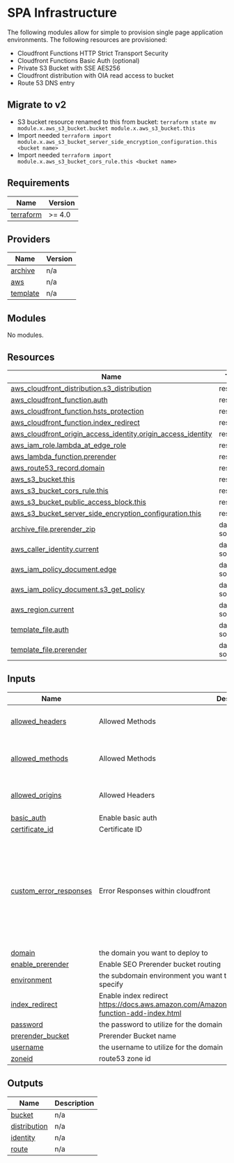 # SPA Infrastructure
The following modules allow for simple to provision single page application environments. The following resources are provisioned:
- Cloudfront Functions HTTP Strict Transport Security
- Cloudfront Functions Basic Auth (optional)
- Private S3 Bucket with SSE AES256
- Cloudfront distribution with OIA read access to bucket
- Route 53 DNS entry

## Migrate to v2
- S3 bucket resource renamed to this from bucket: `terraform state mv module.x.aws_s3_bucket.bucket module.x.aws_s3_bucket.this`
- Import needed `terraform import module.x.aws_s3_bucket_server_side_encryption_configuration.this <bucket name>`
- Import needed `terraform import module.x.aws_s3_bucket_cors_rule.this <bucket name>`

## Requirements

| Name | Version |
|------|---------|
| <a name="requirement_terraform"></a> [terraform](#requirement\_terraform) | >= 4.0 |

## Providers

| Name | Version |
|------|---------|
| <a name="provider_archive"></a> [archive](#provider\_archive) | n/a |
| <a name="provider_aws"></a> [aws](#provider\_aws) | n/a |
| <a name="provider_template"></a> [template](#provider\_template) | n/a |

## Modules

No modules.

## Resources

| Name | Type |
|------|------|
| [aws_cloudfront_distribution.s3_distribution](https://registry.terraform.io/providers/hashicorp/aws/latest/docs/resources/cloudfront_distribution) | resource |
| [aws_cloudfront_function.auth](https://registry.terraform.io/providers/hashicorp/aws/latest/docs/resources/cloudfront_function) | resource |
| [aws_cloudfront_function.hsts_protection](https://registry.terraform.io/providers/hashicorp/aws/latest/docs/resources/cloudfront_function) | resource |
| [aws_cloudfront_function.index_redirect](https://registry.terraform.io/providers/hashicorp/aws/latest/docs/resources/cloudfront_function) | resource |
| [aws_cloudfront_origin_access_identity.origin_access_identity](https://registry.terraform.io/providers/hashicorp/aws/latest/docs/resources/cloudfront_origin_access_identity) | resource |
| [aws_iam_role.lambda_at_edge_role](https://registry.terraform.io/providers/hashicorp/aws/latest/docs/resources/iam_role) | resource |
| [aws_lambda_function.prerender](https://registry.terraform.io/providers/hashicorp/aws/latest/docs/resources/lambda_function) | resource |
| [aws_route53_record.domain](https://registry.terraform.io/providers/hashicorp/aws/latest/docs/resources/route53_record) | resource |
| [aws_s3_bucket.this](https://registry.terraform.io/providers/hashicorp/aws/latest/docs/resources/s3_bucket) | resource |
| [aws_s3_bucket_cors_rule.this](https://registry.terraform.io/providers/hashicorp/aws/latest/docs/resources/s3_bucket_cors_rule) | resource |
| [aws_s3_bucket_public_access_block.this](https://registry.terraform.io/providers/hashicorp/aws/latest/docs/resources/s3_bucket_public_access_block) | resource |
| [aws_s3_bucket_server_side_encryption_configuration.this](https://registry.terraform.io/providers/hashicorp/aws/latest/docs/resources/s3_bucket_server_side_encryption_configuration) | resource |
| [archive_file.prerender_zip](https://registry.terraform.io/providers/hashicorp/archive/latest/docs/data-sources/file) | data source |
| [aws_caller_identity.current](https://registry.terraform.io/providers/hashicorp/aws/latest/docs/data-sources/caller_identity) | data source |
| [aws_iam_policy_document.edge](https://registry.terraform.io/providers/hashicorp/aws/latest/docs/data-sources/iam_policy_document) | data source |
| [aws_iam_policy_document.s3_get_policy](https://registry.terraform.io/providers/hashicorp/aws/latest/docs/data-sources/iam_policy_document) | data source |
| [aws_region.current](https://registry.terraform.io/providers/hashicorp/aws/latest/docs/data-sources/region) | data source |
| [template_file.auth](https://registry.terraform.io/providers/hashicorp/template/latest/docs/data-sources/file) | data source |
| [template_file.prerender](https://registry.terraform.io/providers/hashicorp/template/latest/docs/data-sources/file) | data source |

## Inputs

| Name | Description | Type | Default | Required |
|------|-------------|------|---------|:--------:|
| <a name="input_allowed_headers"></a> [allowed\_headers](#input\_allowed\_headers) | Allowed Methods | `list` | <pre>[<br>  "*"<br>]</pre> | no |
| <a name="input_allowed_methods"></a> [allowed\_methods](#input\_allowed\_methods) | Allowed Methods | `list` | <pre>[<br>  "GET",<br>  "HEAD"<br>]</pre> | no |
| <a name="input_allowed_origins"></a> [allowed\_origins](#input\_allowed\_origins) | Allowed Headers | `list` | <pre>[<br>  "*"<br>]</pre> | no |
| <a name="input_basic_auth"></a> [basic\_auth](#input\_basic\_auth) | Enable basic auth | `bool` | `false` | no |
| <a name="input_certificate_id"></a> [certificate\_id](#input\_certificate\_id) | Certificate ID | `any` | n/a | yes |
| <a name="input_custom_error_responses"></a> [custom\_error\_responses](#input\_custom\_error\_responses) | Error Responses within cloudfront | <pre>list(object({<br>    error_code         = number,<br>    response_code      = number,<br>    response_page_path = string<br>  }))</pre> | <pre>[<br>  {<br>    "error_code": 404,<br>    "response_code": 200,<br>    "response_page_path": "/index.html"<br>  },<br>  {<br>    "error_code": 403,<br>    "response_code": 200,<br>    "response_page_path": "/index.html"<br>  }<br>]</pre> | no |
| <a name="input_domain"></a> [domain](#input\_domain) | the domain you want to deploy to | `any` | n/a | yes |
| <a name="input_enable_prerender"></a> [enable\_prerender](#input\_enable\_prerender) | Enable SEO Prerender bucket routing | `bool` | `false` | no |
| <a name="input_environment"></a> [environment](#input\_environment) | the subdomain environment you want to deploy to. If domain is naked, do not specify | `string` | `""` | no |
| <a name="input_index_redirect"></a> [index\_redirect](#input\_index\_redirect) | Enable index redirect https://docs.aws.amazon.com/AmazonCloudFront/latest/DeveloperGuide/example-function-add-index.html | `bool` | `false` | no |
| <a name="input_password"></a> [password](#input\_password) | the password to utilize for the domain | `string` | `""` | no |
| <a name="input_prerender_bucket"></a> [prerender\_bucket](#input\_prerender\_bucket) | Prerender Bucket name | `string` | `""` | no |
| <a name="input_username"></a> [username](#input\_username) | the username to utilize for the domain | `string` | `""` | no |
| <a name="input_zoneid"></a> [zoneid](#input\_zoneid) | route53 zone id | `string` | `""` | no |

## Outputs

| Name | Description |
|------|-------------|
| <a name="output_bucket"></a> [bucket](#output\_bucket) | n/a |
| <a name="output_distribution"></a> [distribution](#output\_distribution) | n/a |
| <a name="output_identity"></a> [identity](#output\_identity) | n/a |
| <a name="output_route"></a> [route](#output\_route) | n/a |
